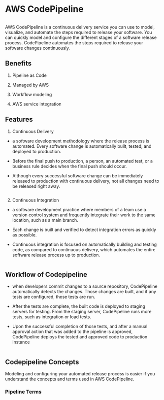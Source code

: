 # AWS CodePipeline

<img src="">

AWS CodePipeline is a continuous delivery service you can use to model, visualize, and automate the steps required to release your software. You can quickly model and configure the different stages of a software release process. CodePipeline automates the steps required to release your software changes continuously. 

## Benefits

1. Pipeline as Code

2. Managed by AWS

3. Workflow modeling

4. AWS service integration

## Features

1. Continuous Delivery

+ a software development methodology where the release process is automated. Every software change is automatically built, tested, and deployed to production.

+ Before the final push to production, a person, an automated test, or a business rule decides when the final push should occur.

+ Although every successful software change can be immediately released to production with continuous delivery, not all changes need to be released right away.

<img src="">

2. Continuous Integration

+ a software development practice where members of a team use a version control system and frequently integrate their work to the same location, such as a main branch. 

+ Each change is built and verified to detect integration errors as quickly as possible.
  
+ Continuous integration is focused on automatically building and testing code, as compared to continuous delivery, which automates the entire software release process up to production.

<img src="">

## Workflow of Codepipeline

+ when developers commit changes to a source repository, CodePipeline automatically detects the changes. Those changes are built, and if any tests are configured, those tests are run.

+ After the tests are complete, the built code is deployed to staging servers for testing. From the staging server, CodePipeline runs more tests, such as integration or load tests.

+ Upon the successful completion of those tests, and after a manual approval action that was added to the pipeline is approved, CodePipeline deploys the tested and approved code to production instance

<img src="">

## Codepipeline Concepts

Modeling and configuring your automated release process is easier if you understand the concepts and terms used in AWS CodePipeline.

### Pipeline Terms






















